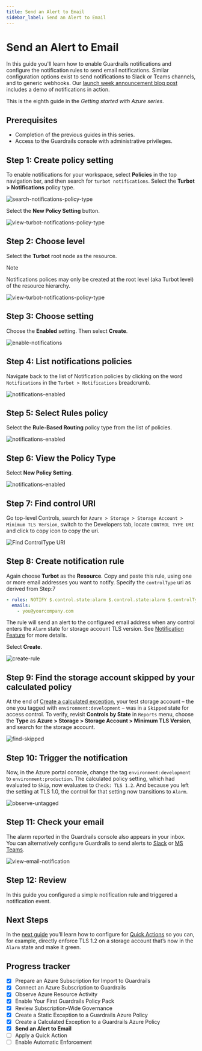 ```yaml
---
title: Send an Alert to Email
sidebar_label: Send an Alert to Email
---
```


# Send an Alert to Email

In this guide you'll learn how to enable Guardrails notifications and configure the notification rules to send email notifications. Similar configuration options exist to send notifications to Slack or Teams channels, and to generic webhooks. Our [launch week announcement blog post](/guardrails/blog/2023/10/guardrails-notifications) includes a demo of notifications in action.

This is the eighth guide in the *Getting started with Azure series*.

## Prerequisites

- Completion of the previous guides in this series.
- Access to the Guardrails console with administrative privileges.

## Step 1: Create policy setting

To enable notifications for your workspace, select **Policies** in the top navigation bar, and then search for `turbot notifications`. Select the **Turbot > Notifications** policy type.

<p><img alt="search-notifications-policy-type" src="/images/docs/guardrails/getting-started/getting-started-aws/send-alert-to-email/search-notifications-policy-type.png"/></p>

Select the **New Policy Setting** button.

<p><img alt="view-turbot-notifications-policy-type" src="/images/docs/guardrails/getting-started/getting-started-aws/send-alert-to-email/view-turbot-notifications-policy-type.png"/></p>

## Step 2: Choose level

Select the **Turbot** root node as the resource.

> [!NOTE]
> Notifications polices may only be created at the root level (aka Turbot level) of the resource hierarchy.

<p><img alt="view-turbot-notifications-policy-type" src="/images/docs/guardrails/getting-started/getting-started-aws/send-alert-to-email/choose-turbot-root.png"/></p>

## Step 3: Choose setting

Choose the **Enabled** setting. Then select **Create**.

<p><img alt="enable-notifications" src="/images/docs/guardrails/getting-started/getting-started-aws/send-alert-to-email/enable-notifications.png"/></p>

## Step 4: List notifications policies

Navigate back to the list of Notification policies by clicking on the word `Notifications` in the `Turbot > Notifications` breadcrumb.

<p><img alt="notifications-enabled" src="/images/docs/guardrails/getting-started/getting-started-aws/send-alert-to-email/notifications-enabled.png"/></p>

## Step 5: Select Rules policy

Select the **Rule-Based Routing** policy type from the list of policies.

<p><img alt="notifications-enabled" src="/images/docs/guardrails/getting-started/getting-started-aws/send-alert-to-email/locate-rule-based-routing.png"/></p>

## Step 6: View the Policy Type

Select **New Policy Setting**.

<p><img alt="notifications-enabled" src="/images/docs/guardrails/getting-started/getting-started-aws/send-alert-to-email/view-rule-based-routing.png"/></p>

## Step 7: Find control URI

Go top-level Controls, search for `Azure > Storage > Storage Account > Minimum TLS Version`, switch to the Developers tab, locate `CONTROL TYPE URI` and click to copy icon to copy the uri.

<!-- <p><img alt="controltype-uri" src="/images/docs/guardrails/getting-started/getting-started-aws/send-alert-to-email/find-control-uri.png"/></p> -->

![Find ControlType URI](/images/docs/guardrails/getting-started/getting-started-azure/send-alert-to-email/find-control-uri.png)

## Step 8: Create notification rule

Again choose **Turbot** as the **Resource**. Copy and paste this rule, using one or more email addresses you want to notify. Specify the `controlType` uri as derived from Step:7

```yaml
- rules: NOTIFY $.control.state:alarm $.control.state:alarm $.controlType.uri:'tmod:@turbot/azure-storage#/policy/types/storageAccountMinimumTlsVersion'
  emails:
    - you@yourcompany.com
```

The rule will send an alert to the configured email address when any control enters the `Alarm` state for storage account TLS version. See [Notification Feature](/guardrails/docs/guides/using-guardrails/notifications) for more details.

Select **Create**.

<p><img alt="create-rule" src="/images/docs/guardrails/getting-started/getting-started-azure/send-alert-to-email/create-notification-rule.png"/></p>

## Step 9: Find the storage account skipped by your calculated policy

At the end of [Create a calculated exception](/guardrails/getting-started/getting-started-gcp/create_calculated_exception), your test storage account – the one you tagged with `environment:development` – was in a `Skipped` state for access control. To verify, revisit **Controls by State** in `Reports` menu, choose the **Type** as **Azure > Storage > Storage Account > Minimum TLS Version**, and search for the storage account.

<p><img alt="find-skipped" src="/images/docs/guardrails/getting-started/getting-started-azure/send-alert-to-email/find-skipped.png"/></p>

## Step 10: Trigger the notification

Now, in the Azure portal console, change the tag `environment:development` to `environment:production`. The calculated policy setting, which had evaluated to `Skip`, now evaluates to `Check: TLS 1.2`. And because you left the setting at TLS 1.0, the control for that setting now transitions to `Alarm`.

<p><img alt="observe-untagged" src="/images/docs/guardrails/getting-started/getting-started-azure/send-alert-to-email/storage-account-in-alarm.png"/></p>

## Step 11: Check your email

The alarm reported in the Guardrails console also appears in your inbox. You can alternatively configure Guardrails to send alerts to [Slack](/guardrails/docs/guides/using-guardrails/notifications/templates#example-slack-template) or [MS Teams](/guardrails/docs/guides/using-guardrails/notifications/templates#example-ms-teams-template).

<p><img alt="view-email-notification" src="/images/docs/guardrails/getting-started/getting-started-azure/send-alert-to-email/view-email-notification.png"/></p>

## Step 12: Review

In this guide you configured a simple notification rule and triggered a notification event.

## Next Steps

In the [next guide](/guardrails/docs/getting-started/getting-started-azure/apply-quick-action) you’ll learn how to configure for [Quick Actions]([/guardrails/docs/guides/quick-actions](https://turbot.com/guardrails/docs/guides/quick-actions#enabling-quick-actions)) so you can, for example, directly enforce TLS 1.2 on a storage account that’s now in the `Alarm` state and make it green.


## Progress tracker

- [x] Prepare an Azure Subscription for Import to Guardrails
- [x] Connect an Azure Subscription to Guardrails
- [x] Observe Azure Resource Activity
- [x] Enable Your First Guardrails Policy Pack
- [x] Review Subscription-Wide Governance
- [x] Create a Static Exception to a Guardrails Azure Policy
- [x] Create a Calculated Exception to a Guardrails Azure Policy
- [x] **Send an Alert to Email**
- [ ] Apply a Quick Action
- [ ] Enable Automatic Enforcement
